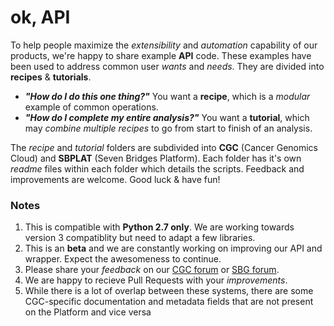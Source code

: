 # ok, API
To help people maximize the _extensibility_ and _automation_ capability of our products, we're happy to share example **API** code. These examples have been used to address common user _wants_ and _needs_. They are divided into **recipes** & **tutorials**. 

* **_"How do I do this one thing?"_** You want a **recipe**, which is a _modular_ example of common operations. 
* **_"How do I complete my entire analysis?"_** You want a **tutorial**, which may _combine multiple recipes_ to go from start to finish of an analysis. 

The _recipe_ and _tutorial_ folders are subdivided into **CGC** (Cancer Genomics Cloud) and **SBPLAT** (Seven Bridges Platform). Each folder has it's own _readme_ files within each folder which details the scripts. Feedback and improvements are welcome. Good luck & have fun!

### Notes
1. This is compatible with **Python 2.7 only**. We are working towards version 3 compatiblity but need to adapt a few libraries.
2. This is an **beta** and we are constantly working on improving our API and wrapper. Expect the awesomeness to continue.
3. Please share your _feedback_ on our [CGC forum](http://docs.cancergenomicscloud.org/discuss) or [SBG forum](http://docs.sevenbridges.com/discuss).
4. We are happy to recieve Pull Requests with your _improvements_.
5. While there is a lot of overlap between these systems, there are some CGC-specific documentation and metadata fields that are not present on the Platform and vice versa
